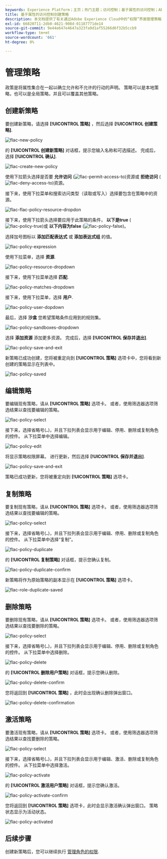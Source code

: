 ```yaml
---
keywords: Experience Platform；主页；热门主题；访问控制；基于属性的访问控制；ABAC
title: 基于属性的访问控制创建策略
description: 本文档提供了有关通过Adobe Experience Cloud中的“权限”界面管理策略的信息
exl-id: 66820711-2db0-4621-908d-01187771de14
source-git-commit: 9e44e647e4647a323fa9d1af55266d6f32b5ccb9
workflow-type: tm+mt
source-wordcount: '661'
ht-degree: 0%

---
```


# 管理策略

政策是将属性集合在一起以确立允许和不允许的行动的声明。 策略可以是本地策略，也可以是全局策略，并且可以覆盖其他策略。

## 创建新策略

要创建新策略，请选择 **[!UICONTROL 策略]** ，然后选择 **[!UICONTROL 创建策略]**.

![flac-new-policy](../../images/flac-ui/flac-new-policy.png)

的 **[!UICONTROL 创建新策略]** 对话框，提示您输入名称和可选描述。 完成后，选择 **[!UICONTROL 确认]**.

![flac-create-new-policy](../../images/flac-ui/flac-create-new-policy.png)

使用下拉箭头选择是否要 **允许访问** (![flac-permit-access-to](../../images/flac-ui/flac-permit-access-to.png))资源或 **拒绝访问** (![flac-deny-access-to](../../images/flac-ui/flac-deny-access-to.png))资源。

接下来，使用下拉菜单和搜索访问类型（读取或写入）选择要包含在策略中的资源。

![flac-flac-policy-resource-dropdon](../../images/flac-ui/flac-policy-resource-dropdown.png)

接下来，使用下拉箭头选择要应用于此策略的条件， **以下是true** (![flac-policy-true](../../images/flac-ui/flac-policy-true.png))或 **以下内容为false** (![flac-policy-false](../../images/flac-ui/flac-policy-false.png))。

选择加号图标以 **添加匹配表达式** 或 **添加表达式组** 的值。

![flac-policy-expression](../../images/flac-ui/flac-policy-expression.png)

使用下拉菜单，选择 **资源**.

![flac-policy-resource-dropdown](../../images/flac-ui/flac-policy-resource-dropdown-1.png)

接下来，使用下拉菜单选择 **匹配**.

![flac-policy-matches-dropdown](../../images/flac-ui/flac-policy-matches-dropdown.png)

接下来，使用下拉菜单，选择 **用户**.

![flac-policy-user-dopdown](../../images/flac-ui/flac-policy-user-dropdown.png)

最后，选择 **沙盒** 您希望策略条件应用到的规则集。

![flac-policy-sandboxes-dropdown](../../images/flac-ui/flac-policy-sandboxes-dropdown.png)

选择 **添加资源** 添加更多资源。 完成后，选择 **[!UICONTROL 保存并退出]**.

![flac-policy-save-and-exit](../../images/flac-ui/flac-policy-save-and-exit.png)

新策略已成功创建，您将被重定向到 **[!UICONTROL 策略]** 选项卡中，您将看到新创建的策略显示在列表中。

![flac-policy-saved](../../images/flac-ui/flac-policy-saved.png)

## 编辑策略

要编辑现有策略，请从 **[!UICONTROL 策略]** 选项卡。 或者，使用筛选器选项筛选结果以查找要编辑的策略。

![flac-policy-select](../../images/flac-ui/flac-policy-select.png)

接下来，选择省略号(`…`)，并且下拉列表会显示用于编辑、停用、删除或复制角色的控件。 从下拉菜单中选择编辑。

![flac-policy-edit](../../images/flac-ui/flac-policy-edit.png)

将显示策略权限屏幕。 进行更新，然后选择 **[!UICONTROL 保存并退出]**.

![flac-policy-save-and-exit](../../images/flac-ui/flac-policy-save-and-exit.png)

策略已成功更新，您将被重定向到 **[!UICONTROL 策略]** 选项卡。

## 复制策略

要复制现有策略，请从 **[!UICONTROL 策略]** 选项卡。 或者，使用筛选器选项筛选结果以查找要编辑的策略。

![flac-policy-select](../../images/flac-ui/flac-policy-select.png)

接下来，选择省略号(`…`)，并且下拉列表会显示用于编辑、停用、删除或复制角色的控件。 从下拉菜单中选择“复制”。

![flac-policy-duplicate](../../images/flac-ui/flac-policy-duplicate.png)

的 **[!UICONTROL 复制策略]** 对话框，提示您确认复制。

![flac-policy-duplicate-confirm](../../images/flac-ui/flac-duplicate-confirm.png)

新策略将作为原始策略的副本显示在 **[!UICONTROL 策略]** 选项卡。

![flac-role-duplicate-saved](../../images/flac-ui/flac-role-duplicate-saved.png)

## 删除策略

要删除现有策略，请从 **[!UICONTROL 策略]** 选项卡。 或者，使用筛选器选项筛选结果以查找要删除的策略。

![flac-policy-select](../../images/flac-ui/flac-policy-select.png)

接下来，选择省略号(`…`)，并且下拉列表会显示用于编辑、停用、删除或复制角色的控件。 从下拉菜单中选择删除。

![flac-policy-delete](../../images/flac-ui/flac-policy-delete.png)

的 **[!UICONTROL 删除用户策略]** 对话框，提示您确认删除。

![flac-policy-delete-confirm](../../images/flac-ui/flac-policy-delete-confirm.png)

您将返回到 **[!UICONTROL 策略]** ，此时会出现确认删除弹出窗口。

![flac-policy-delete-confirmation](../../images/flac-ui/flac-policy-delete-confirmation.png)

## 激活策略

要激活现有策略，请从 **[!UICONTROL 策略]** 选项卡。 或者，使用筛选器选项筛选结果以查找要删除的策略。

![flac-policy-select](../../images/flac-ui/flac-policy-select.png)

接下来，选择省略号(`…`)，并且下拉列表会显示用于编辑、激活、删除或复制角色的控件。 从下拉菜单中选择激活。

![flac-policy-activate](../../images/flac-ui/flac-policy-delete.png)

的 **[!UICONTROL 激活用户策略]** 对话框，提示您确认激活。

![flac-policy-activate-confirm](../../images/flac-ui/flac-policy-activate-confirm.png)

您将返回到 **[!UICONTROL 策略]** 选项卡，此时会显示激活确认弹出窗口。 策略状态显示为活动状态。

![flac-policy-activated](../../images/flac-ui/flac-policy-activated.png)

## 后续步骤

创建新策略后，您可以继续执行 [管理角色的权限](permissions.md).
